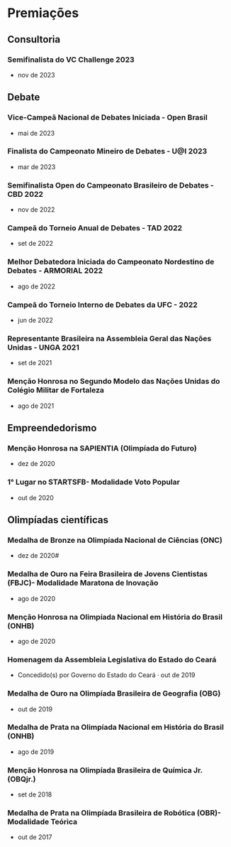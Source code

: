 # Premiações

## Consultoria
### **Semifinalista do VC Challenge 2023**
  - nov de 2023

## Debate 

### **Vice-Campeã Nacional de Debates Iniciada - Open Brasil**
  - mai de 2023
### **Finalista do Campeonato Mineiro de Debates - U@I 2023**
  - mar de 2023
### **Semifinalista Open do Campeonato Brasileiro de Debates - CBD 2022**
  - nov de 2022
### **Campeã do Torneio Anual de Debates - TAD 2022**
  - set de 2022
### **Melhor Debatedora Iniciada do Campeonato Nordestino de Debates - ARMORIAL 2022**
  - ago de 2022
### **Campeã do Torneio Interno de Debates da UFC - 2022**
  - jun de 2022
### **Representante Brasileira na Assembleia Geral das Nações Unidas - UNGA 2021**
  - set de 2021
### **Menção Honrosa no Segundo Modelo das Nações Unidas do Colégio Militar de Fortaleza**
  - ago de 2021


## Empreendedorismo

### **Menção Honrosa na SAPIENTIA (Olimpíada do Futuro)**
  - dez de 2020
### **1° Lugar no STARTSFB- Modalidade Voto Popular**
  - out de 2020

## Olimpíadas científicas

### **Medalha de Bronze na Olimpíada Nacional de Ciências (ONC)**
  - dez de 2020#
### **Medalha de Ouro na Feira Brasileira de Jovens Cientistas (FBJC)- Modalidade Maratona de Inovação**
  - ago de 2020
### **Menção Honrosa na Olimpíada Nacional em História do Brasil (ONHB)**
  - ago de 2020
### **Homenagem da Assembleia Legislativa do Estado do Ceará**
  - Concedido(s) por Governo do Estado do Ceará · out de 2019
### **Medalha de Ouro na Olimpíada Brasileira de Geografia (OBG)**
  - out de 2019
### **Medalha de Prata na Olimpíada Nacional em História do Brasil (ONHB)**
  - ago de 2019
### **Menção Honrosa na Olimpíada Brasileira de Química Jr. (OBQjr.)**
  - set de 2018
### **Medalha de Prata na Olimpíada Brasileira de Robótica (OBR)- Modalidade Teórica**
  - out de 2017
